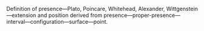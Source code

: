 Definition of presence—Plato, Poincare, Whitehead, Alexander, Wittgenstein—extension and position derived from presence—proper-presence—interval—configuration—surface—point.